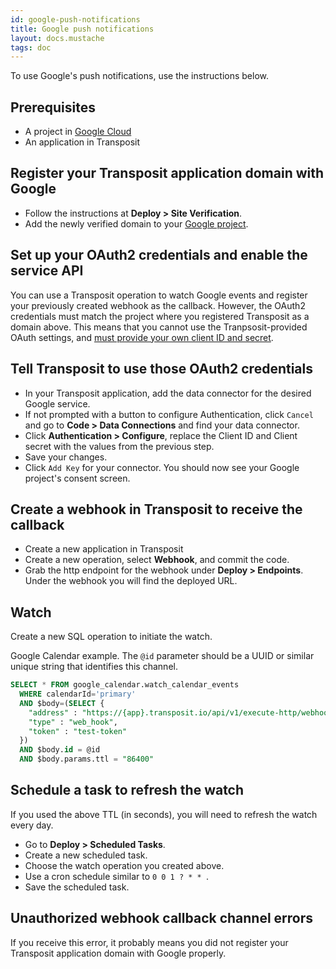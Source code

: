 ```yaml
---
id: google-push-notifications
title: Google push notifications
layout: docs.mustache
tags: doc
---
```


To use Google's push notifications, use the instructions below.

## Prerequisites

* A project in [Google Cloud](https://console.cloud.google.com)
* An application in Transposit

## Register your Transposit application domain with Google

* Follow the instructions at **Deploy > Site Verification**.
* Add the newly verified domain to your [Google project](https://console.cloud.google.com/apis/credentials/domainverification).

## Set up your OAuth2 credentials and enable the service API

You can use a Transposit operation to watch Google events and register your previously
created webhook as the callback. However, the OAuth2 credentials must match the project
where you registered Transposit as a domain above. This means that you cannot use the Tranpsosit-provided OAuth settings, and [must provide your own client ID and secret](/docs/references/connector-authentication).

## Tell Transposit to use those OAuth2 credentials

* In your Transposit application, add the data connector for the desired Google service.
* If not prompted with a button to configure Authentication, click `Cancel` and go to **Code > Data Connections** and find your data connector.
* Click **Authentication > Configure**, replace the Client ID and Client secret with the values from the previous step.
* Save your changes.
* Click `Add Key` for your connector. You should now see your Google project's consent screen.

## Create a webhook in Transposit to receive the callback

* Create a new application in Transposit
* Create a new operation, select **Webhook**, and commit the code.
* Grab the http endpoint for the webhook under **Deploy > Endpoints**. Under the webhook you will find the deployed URL.

## Watch

Create a new SQL operation to initiate the watch.

Google Calendar example. The `@id` parameter should be a UUID or similar unique string that identifies this channel.

```sql
SELECT * FROM google_calendar.watch_calendar_events
  WHERE calendarId='primary'
  AND $body=(SELECT {
    "address" : "https://{app}.transposit.io/api/v1/execute-http/webhook?api_key={key}",
    "type" : "web_hook",
    "token" : "test-token"
  })
  AND $body.id = @id
  AND $body.params.ttl = "86400"
```

## Schedule a task to refresh the watch

If you used the above TTL (in seconds), you will need to refresh the watch every day.

* Go to **Deploy > Scheduled Tasks**.
* Create a new scheduled task.
* Choose the watch operation you created above.
* Use a cron schedule similar to `0 0 1 ? * * `.
* Save the scheduled task.

## Unauthorized webhook callback channel errors

If you receive this error, it probably means you did not register your Transposit application domain with Google properly.
